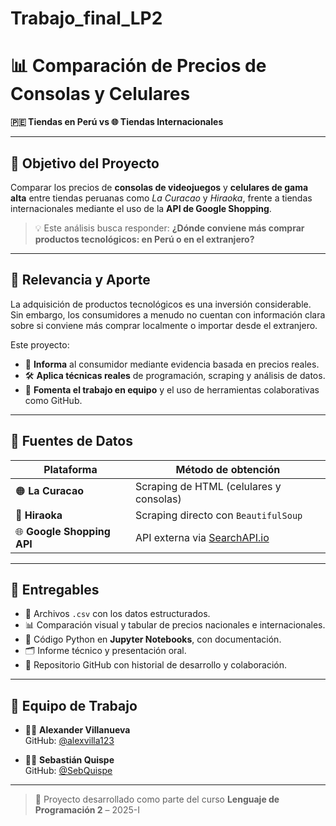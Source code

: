 # Trabajo_final_LP2

# 📊 Comparación de Precios de Consolas y Celulares  
**🇵🇪 Tiendas en Perú vs 🌐 Tiendas Internacionales**

---

## 🎯 Objetivo del Proyecto

Comparar los precios de **consolas de videojuegos** y **celulares de gama alta** entre tiendas peruanas como *La Curacao* y *Hiraoka*, frente a tiendas internacionales mediante el uso de la **API de Google Shopping**.

> 💡 Este análisis busca responder: **¿Dónde conviene más comprar productos tecnológicos: en Perú o en el extranjero?**

---

## 📌 Relevancia y Aporte

La adquisición de productos tecnológicos es una inversión considerable. Sin embargo, los consumidores a menudo no cuentan con información clara sobre si conviene más comprar localmente o importar desde el extranjero.

Este proyecto:

- 🧠 **Informa** al consumidor mediante evidencia basada en precios reales.
- 🛠️ **Aplica técnicas reales** de programación, scraping y análisis de datos.
- 🤝 **Fomenta el trabajo en equipo** y el uso de herramientas colaborativas como GitHub.

---

## 🧩 Fuentes de Datos

| Plataforma         | Método de obtención               |
|--------------------|----------------------------------|
| 🟠 **La Curacao**   | Scraping de HTML (celulares y consolas) |
| 🔵 **Hiraoka**      | Scraping directo con `BeautifulSoup`   |
| 🌐 **Google Shopping API** | API externa via [SearchAPI.io](https://www.searchapi.io/)     |

---

## 📁 Entregables

- 📂 Archivos `.csv` con los datos estructurados.
- 📊 Comparación visual y tabular de precios nacionales e internacionales.
- 🧾 Código Python en **Jupyter Notebooks**, con documentación.
- 🗂️ Informe técnico y presentación oral.
- 🔗 Repositorio GitHub con historial de desarrollo y colaboración.

---

## 👥 Equipo de Trabajo

- 👨‍💻 **Alexander Villanueva**  
  GitHub: [@alexvilla123](https://github.com/alexvilla123)

- 👨‍💻 **Sebastián Quispe**  
  GitHub: [@SebQuispe](https://github.com/SebQuispe)

---

> 🚀 Proyecto desarrollado como parte del curso **Lenguaje de Programación 2** – 2025-I

